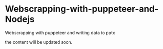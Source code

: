 # Webscrapping-with-puppeteer-and-Nodejs
Webscrapping with puppeteer and writing data to pptx

the content will be updated soon.
